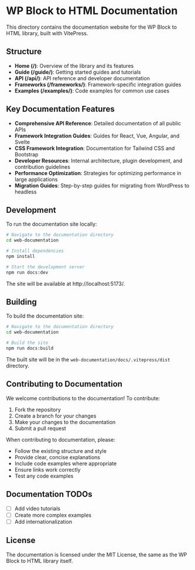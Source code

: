 # WP Block to HTML Documentation

This directory contains the documentation website for the WP Block to HTML library, built with VitePress.

## Structure

- **Home (/)**: Overview of the library and its features
- **Guide (/guide/)**: Getting started guides and tutorials
- **API (/api/)**: API reference and developer documentation
- **Frameworks (/frameworks/)**: Framework-specific integration guides
- **Examples (/examples/)**: Code examples for common use cases

## Key Documentation Features

- **Comprehensive API Reference**: Detailed documentation of all public APIs
- **Framework Integration Guides**: Guides for React, Vue, Angular, and Svelte
- **CSS Framework Integration**: Documentation for Tailwind CSS and Bootstrap
- **Developer Resources**: Internal architecture, plugin development, and contribution guidelines
- **Performance Optimization**: Strategies for optimizing performance in large applications
- **Migration Guides**: Step-by-step guides for migrating from WordPress to headless

## Development

To run the documentation site locally:

```bash
# Navigate to the documentation directory
cd web-documentation

# Install dependencies
npm install

# Start the development server
npm run docs:dev
```

The site will be available at http://localhost:5173/.

## Building

To build the documentation site:

```bash
# Navigate to the documentation directory
cd web-documentation

# Build the site
npm run docs:build
```

The built site will be in the `web-documentation/docs/.vitepress/dist` directory.

## Contributing to Documentation

We welcome contributions to the documentation! To contribute:

1. Fork the repository
2. Create a branch for your changes
3. Make your changes to the documentation
4. Submit a pull request

When contributing to documentation, please:

- Follow the existing structure and style
- Provide clear, concise explanations
- Include code examples where appropriate
- Ensure links work correctly
- Test any code examples

## Documentation TODOs

- [ ] Add video tutorials
- [ ] Create more complex examples
- [ ] Add internationalization

## License

The documentation is licensed under the MIT License, the same as the WP Block to HTML library itself. 